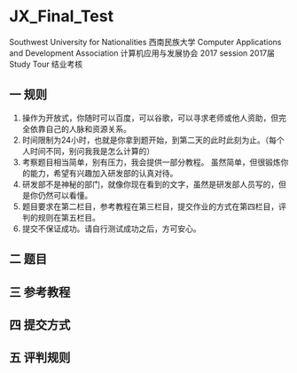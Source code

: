 # JX_Final_Test
Southwest University for Nationalities 
西南民族大学
Computer Applications and Development Association 
计算机应用与发展协会 
2017 session 
2017届 
Study Tour
结业考核

## 一 规则

1. 操作为开放式，你随时可以百度，可以谷歌，可以寻求老师或他人资助，但完全依靠自己的人脉和资源关系。
2. 时间限制为24小时，也就是你拿到题开始，到第二天的此时此刻为止。（每个人时间不同，别问我我是怎么计算的）
3. 考察题目相当简单，别有压力，我会提供一部分教程。 虽然简单，但很锻炼你的能力，希望有兴趣加入研发部的认真对待。
4. 研发部不是神秘的部门，就像你现在看到的文字，虽然是研发部人员写的，但是你仍然可以看懂。
5. 题目要求在第二栏目，参考教程在第三栏目，提交作业的方式在第四栏目，评判的规则在第五栏目。
6. 提交不保证成功。请自行测试成功之后，方可安心。

## 二 题目
## 三 参考教程
## 四 提交方式
## 五 评判规则

